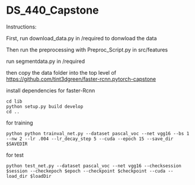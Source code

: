 # DS_440_Capstone

Instructions:

First, run download_data.py in /required to donwload the data

Then run the preprocessing with Preproc_Script.py in src/features

run segmentdata.py in /required

then copy the data folder into the top level of https://github.com/tint3dgreen/faster-rcnn.pytorch-capstone

install dependencies for faster-Rcnn
```
cd lib
python setup.py build develop
cd ..
```
for training
```
python python trainval_net.py --dataset pascal_voc --net vgg16 --bs 1 --nw 2 --lr .004 --lr_decay_step 5 --cuda --epoch 15 --save_dir $SAVEDIR
```
for test
```
python test_net.py --dataset pascal_voc --net vgg16 --checksession $session --checkepoch $epoch --checkpoint $checkpoint --cuda --load_dir $loadDir
```
